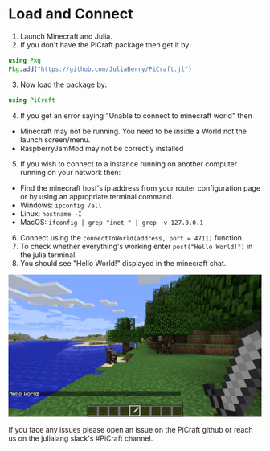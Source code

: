 # Load and Connect

1. Launch Minecraft and Julia.
2. If you don't have the PiCraft package then get it by:
```julia
using Pkg
Pkg.add("https://github.com/JuliaBerry/PiCraft.jl")
```
3. Now load the package by:
```julia
using PiCraft
```
4. If you get an error saying "Unable to connect to minecraft world" then
  * Minecraft may not be running. You need to be inside a World not the launch screen/menu.
  * RaspberryJamMod may not be correctly installed
5. If you wish to connect to a instance running on another computer running on your network then:
  * Find the minecraft host's ip address from your router configuration page or by using an appropriate terminal command.
  * Windows: `ipconfig /all`
  * Linux: `hostname -I`
  * MacOS: `ifconfig | grep "inet " | grep -v 127.0.0.1`
6. Connect using the `connectToWorld(address, port = 4711)` function.
7. To check whether everything's working enter `post("Hello World!")` in the julia terminal.
8. You should see "Hello World!" displayed in the minecraft chat.

![hello-world](./assets/img/Quickstart/hello-world.png)

If you face any issues please open an issue on the PiCraft github or reach us on
the julialang slack's #PiCraft channel.
